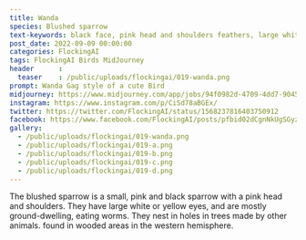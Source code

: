 ```yaml
---
title: Wanda
species: Blushed sparrow
text-keywords: black face, pink head and shoulders feathers, large white or yellow eyes. Mostly eats worms by digging at the ground. Nests in holes in trees made by other animals
post_date: 2022-09-09 00:00:00
categories: FlockingAI
tags: FlockingAI Birds MidJourney 
header      :
  teaser    : /public/uploads/flockingai/019-wanda.png
prompt: Wanda Gag style of a cute Bird
midjourney: https://www.midjourney.com/app/jobs/94f0982d-4709-4dd7-9045-570ab3ec1bab
instagram: https://www.instagram.com/p/CiSd78aBGEx/
twitter: https://twitter.com/FlockingAI/status/1568237816403750912
facebook: https://www.facebook.com/FlockingAI/posts/pfbid02dCgnNkUgSGyzoci2MwgBjhynQGYkRtvPDMAPhHG3myqqtMBUu42tHoSCNyYoukfJl
gallery: 
  - /public/uploads/flockingai/019-wanda.png
  - /public/uploads/flockingai/019-a.png
  - /public/uploads/flockingai/019-b.png
  - /public/uploads/flockingai/019-c.png
  - /public/uploads/flockingai/019-d.png
---
```


The blushed sparrow is a small, pink and black sparrow with a pink head and shoulders. They have large white or yellow eyes, and are mostly ground-dwelling, eating worms. They nest in holes in trees made by other animals. found in wooded areas in the western hemisphere.
